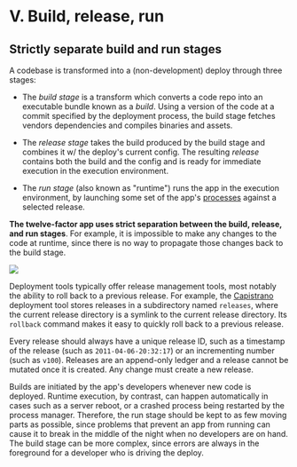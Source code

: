 # V. Build, release, run

## Strictly separate build and run stages

A codebase is transformed into a (non-development) deploy through three stages:

* The *build stage* is a transform which converts a code repo into an executable bundle known as a *build*. Using a version of the code at a commit specified by the deployment process, the build stage fetches vendors dependencies and compiles binaries and assets.

* The *release stage* takes the build produced by the build stage and combines it w/ the deploy's current config. The resulting *release* contains both the build and the config and is ready for immediate execution in the execution environment.

* The *run stage* (also known as "runtime") runs the app in the execution environment, by launching some set of the app's [processes](https://12factor.net/processes) against a selected release.

**The twelve-factor app uses strict separation between the build, release, and run stages**. For example, it is impossible to make any changes to the code at runtime, since there is no way to propagate those changes back to the build stage.

![](https://12factor.net/images/release.png)

Deployment tools typically offer release management tools, most notably the ability to roll back to a previous release. For example, the [Capistrano](https://github.com/capistrano/capistrano/wiki) deployment tool stores releases in a subdirectory named `releases`, where the current release directory is a symlink to the current release directory. Its `rollback` command makes it easy to quickly roll back to a previous release.

Every release should always have a unique release ID, such as a timestamp of the release (such as `2011-04-06-20:32:17`) or an incrementing number (such as `v100`). Releases are an append-only ledger and a release cannot be mutated once it is created. Any change must create a new release.

Builds are initiated by the app's developers whenever new code is deployed. Runtime execution, by contrast, can happen automatically in cases such as a server reboot, or a crashed process being restarted by the process manager. Therefore, the run stage should be kept to as few moving parts as possible, since problems that prevent an app from running can cause it to break in the middle of the night when no developers are on hand. The build stage can be more complex, since errors are always in the foreground for a developer who is driving the deploy.
